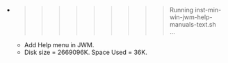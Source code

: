 * >>>>>>>>> Running inst-min-win-jwm-help-manuals-text.sh ...
  * Add Help menu in JWM.
  * Disk size = 2669096K. Space Used = 36K.
